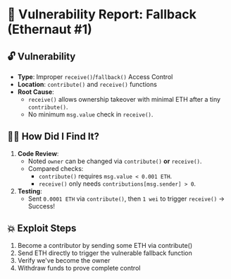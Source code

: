# 🎯 Vulnerability Report: Fallback (Ethernaut #1)

## 🔓 Vulnerability  
- **Type**: Improper `receive()`/`fallback()` Access Control  
- **Location**: `contribute()` and `receive()` functions  
- **Root Cause**:  
  - `receive()` allows ownership takeover with minimal ETH after a tiny `contribute()`.  
  - No minimum `msg.value` check in `receive()`.  

## 🕵️‍♂️ How Did I Find It?  
1. **Code Review**:  
   - Noted `owner` can be changed via `contribute()` **or** `receive()`.  
   - Compared checks:  
     - `contribute()` requires `msg.value < 0.001 ETH`.  
     - `receive()` only needs `contributions[msg.sender] > 0`.  
2. **Testing**:  
   - Sent `0.0001 ETH` via `contribute()`, then `1 wei` to trigger `receive()` → Success!  

## 💥 Exploit Steps  
1. Become a contributor by sending some ETH via contribute()
2. Send ETH directly to trigger the vulnerable fallback function
3. Verify we've become the owner
4. Withdraw funds to prove complete control